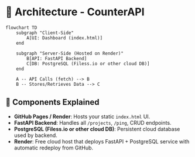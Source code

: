 # 🧱 Architecture - CounterAPI

```mermaid
flowchart TD
    subgraph "Client-Side"
        A[UI: Dashboard (index.html)]
    end

    subgraph "Server-Side (Hosted on Render)"
        B[API: FastAPI Backend]
        C[DB: PostgreSQL (Filess.io or other cloud DB)]
    end

    A -- API Calls (fetch) --> B
    B -- Stores/Retrieves Data --> C
```

## 🧩 Components Explained

- **GitHub Pages / Render**: Hosts your static `index.html` UI.
- **FastAPI Backend**: Handles all `/projects`, `/ping`, CRUD endpoints.
- **PostgreSQL (Filess.io or other cloud DB)**: Persistent cloud database used by backend.
- **Render**: Free cloud host that deploys FastAPI + PostgreSQL service with automatic redeploy from GitHub.
